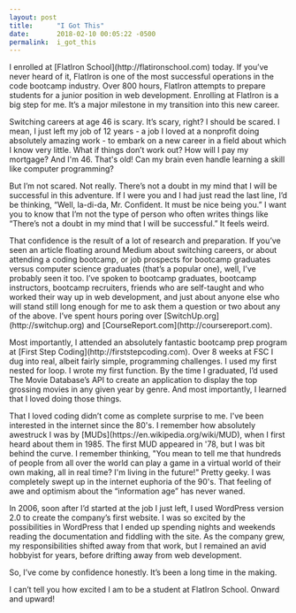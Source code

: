 ```yaml
---
layout: post
title:      "I Got This"
date:       2018-02-10 00:05:22 -0500
permalink:  i_got_this
---
```


<p>I enrolled at [FlatIron School](http://flatironschool.com) today. If you’ve never heard of it, FlatIron is one of the most successful operations in the code bootcamp industry. Over 800 hours, FlatIron attempts to prepare students for a junior position in web development. Enrolling at FlatIron is a big step for me. It’s a major milestone in my transition into this new career.</p>

<p>Switching careers at age 46 is scary. It’s scary, right? I should be scared. I mean, I just left my job of 12 years - a job I loved at a nonprofit doing absolutely amazing work - to embark on a new career in a field about which I know very little. What if things don’t work out? How will I pay my mortgage? And I'm 46.  That's old! Can my brain even handle learning a skill like computer programming? </p>

<p>But I’m not scared. Not really. There’s not a doubt in my mind that I will be successful in this adventure. If I were you and I had just read the last line, I’d be thinking, “Well, la-di-da, Mr. Confident. It must be nice being you.” I want you to know that I’m not the type of person who often writes things like “There’s not a doubt in my mind that I will be successful.” It feels weird. </p>

<p>That confidence is the result of a lot of research and preparation. If you’ve seen an article floating around Medium about switching careers, or about attending a coding bootcamp, or job prospects for bootcamp graduates versus computer science graduates (that’s a popular one), well, I’ve probably seen it too. I’ve spoken to bootcamp graduates, bootcamp instructors, bootcamp recruiters, friends who are self-taught and who worked their way up in web development, and just about anyone else who will stand still long enough for me to ask them a question or two about any of the above. I’ve spent hours poring over [SwitchUp.org](http://switchup.org) and [CourseReport.com](http://coursereport.com).</p>

<p>Most importantly, I attended an absolutely fantastic bootcamp prep program at [First Step Coding](http://firststepcoding.com). Over 8 weeks at FSC I dug into real, albeit fairly simple, programming challenges. I used my first nested for loop. I wrote my first function. By the time I graduated, I’d used The Movie Database’s API to create an application to display the top grossing movies in any given year by genre. And most importantly, I learned that I loved doing those things. </p>

<p>That I loved coding didn’t come as complete surprise to me. I've been interested in the internet since the 80's. I remember how absolutely awestruck I was by [MUDs](https://en.wikipedia.org/wiki/MUD), when I first heard about them in 1985. The first MUD appeared in '78, but I was bit behind the curve. I remember thinking, "You mean to tell me that hundreds of people from all over the world can play a game in a virtual world of their own making, all in real time? I'm living in the future!" Pretty geeky. I was completely swept up in the internet euphoria of the 90's. That feeling of awe and optimism about the “information age” has never waned. </p>

<p>In 2006, soon after I’d started at the job I just left, I used WordPress version 2.0 to create the company’s first website. I was so excited by the possibilities in WordPress that I ended up spending nights and weekends reading the documentation and fiddling with the site. As the company grew, my responsibilities shifted away from that work, but I remained an avid hobbyist for years, before drifting away from web development.</p>

<p>So, I’ve come by confidence honestly. It’s been a long time in the making.</p>

<p>I can’t tell you how excited I am to be a student at FlatIron School. Onward and upward!</p>


